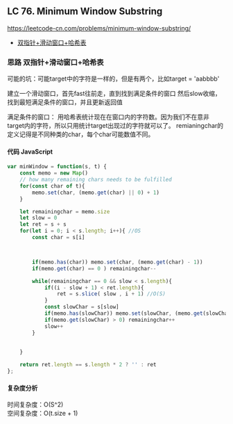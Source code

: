 ## LC 76. Minimum Window Substring
https://leetcode-cn.com/problems/minimum-window-substring/
- [双指针+滑动窗口+哈希表](#思路-双指针+滑动窗口+哈希表)

### 思路 双指针+滑动窗口+哈希表
可能的坑：可能target中的字符是一样的，但是有两个，比如target = 'aabbbb'

建立一个滑动窗口，首先fast往前走，直到找到满足条件的窗口
然后slow收缩，找到最短满足条件的窗口，并且更新返回值

满足条件的窗口：
用哈希表统计现在在窗口内的字符数。因为我们不在意非target内的字符，所以只用统计target出现过的字符就可以了。
remianingchar的定义记得是不同种类的char，每个char可能数值不同。
#### 代码 JavaScript

```JavaScript
var minWindow = function(s, t) {
    const memo = new Map()
    // how many remaining chars needs to be fulfilled 
    for(const char of t){
        memo.set(char, (memo.get(char) || 0) + 1)
    }

    let remainingchar = memo.size
    let slow = 0
    let ret = s + s
    for(let i = 0; i < s.length; i++){ //OS
        const char = s[i]



        if(memo.has(char)) memo.set(char, (memo.get(char) - 1))
        if(memo.get(char) == 0 ) remainingchar--

        while(remainingchar == 0 && slow < s.length){
            if((i - slow + 1) < ret.length){
                ret = s.slice( slow , i + 1) //O(S)
            }
            const slowChar = s[slow]
            if(memo.has(slowChar)) memo.set(slowChar, (memo.get(slowChar) + 1))
            if(memo.get(slowChar) > 0) remainingchar++
            slow++
        }   
    
    
    }

    return ret.length == s.length * 2 ? '' : ret
};

```

#### 复杂度分析
时间复杂度：O(S^2) </br>
空间复杂度：O(t.size + 1)
